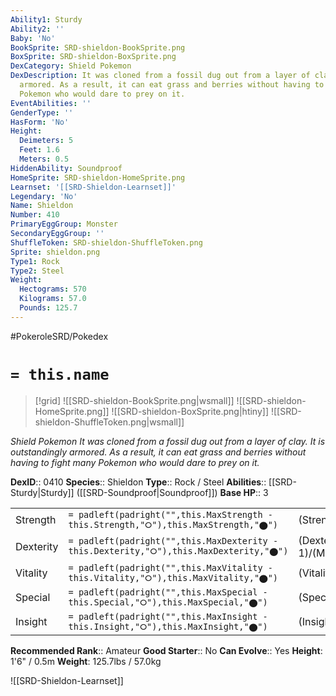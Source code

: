 ```yaml
---
Ability1: Sturdy
Ability2: ''
Baby: 'No'
BookSprite: SRD-shieldon-BookSprite.png
BoxSprite: SRD-shieldon-BoxSprite.png
DexCategory: Shield Pokemon
DexDescription: It was cloned from a fossil dug out from a layer of clay. It is outstandingly
  armored. As a result, it can eat grass and berries without having to fight many
  Pokemon who would dare to prey on it.
EventAbilities: ''
GenderType: ''
HasForm: 'No'
Height:
  Deimeters: 5
  Feet: 1.6
  Meters: 0.5
HiddenAbility: Soundproof
HomeSprite: SRD-shieldon-HomeSprite.png
Learnset: '[[SRD-Shieldon-Learnset]]'
Legendary: 'No'
Name: Shieldon
Number: 410
PrimaryEggGroup: Monster
SecondaryEggGroup: ''
ShuffleToken: SRD-shieldon-ShuffleToken.png
Sprite: shieldon.png
Type1: Rock
Type2: Steel
Weight:
  Hectograms: 570
  Kilograms: 57.0
  Pounds: 125.7
---
```


#PokeroleSRD/Pokedex

# `= this.name`

> [!grid]
> ![[SRD-shieldon-BookSprite.png|wsmall]]
> ![[SRD-shieldon-HomeSprite.png]]
> ![[SRD-shieldon-BoxSprite.png|htiny]]
> ![[SRD-shieldon-ShuffleToken.png|wsmall]]


*Shield Pokemon*
*It was cloned from a fossil dug out from a layer of clay. It is outstandingly armored. As a result, it can eat grass and berries without having to fight many Pokemon who would dare to prey on it.*

**DexID**:: 0410
**Species**:: Shieldon
**Type**:: Rock / Steel
**Abilities**:: [[SRD-Sturdy|Sturdy]] ([[SRD-Soundproof|Soundproof]])
**Base HP**:: 3

|           |                                                                                        |                                          |
| --------- | -------------------------------------------------------------------------------------- | ---------------------------------------- |
| Strength  | `= padleft(padright("",this.MaxStrength - this.Strength,"⭘"),this.MaxStrength,"⬤")`    | (Strength::1)/(MaxStrength::3)   |
| Dexterity | `= padleft(padright("",this.MaxDexterity - this.Dexterity,"⭘"),this.MaxDexterity,"⬤")` | (Dexterity:: 1)/(MaxDexterity::3) |
| Vitality  | `= padleft(padright("",this.MaxVitality - this.Vitality,"⭘"),this.MaxVitality,"⬤")`    | (Vitality::3)/(MaxVitality::6)   |
| Special   | `= padleft(padright("",this.MaxSpecial - this.Special,"⭘"),this.MaxSpecial,"⬤")`       | (Special::1)/(MaxSpecial::3)     |
| Insight   | `= padleft(padright("",this.MaxInsight - this.Insight,"⭘"),this.MaxInsight,"⬤")`       | (Insight::2)/(MaxInsight::5)     |


**Recommended Rank**:: Amateur
**Good Starter**:: No
**Can Evolve**:: Yes
**Height**: 1'6" / 0.5m
**Weight**: 125.7lbs / 57.0kg

![[SRD-Shieldon-Learnset]]